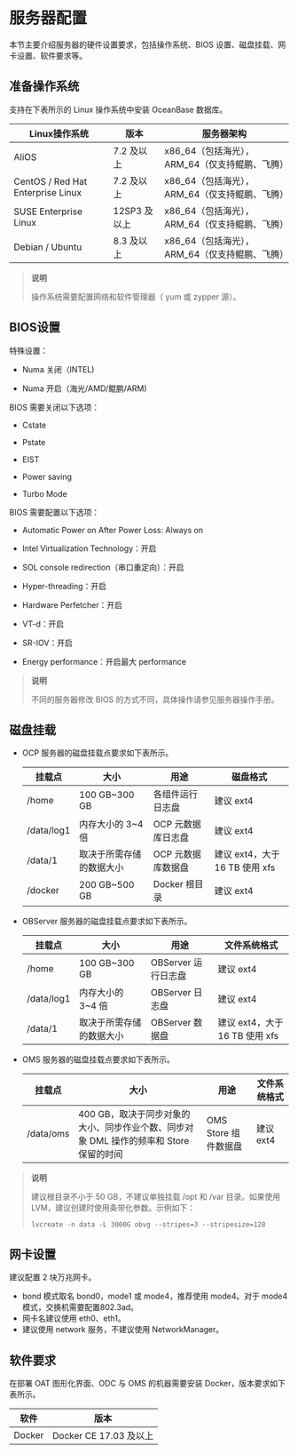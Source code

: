 # 服务器配置

本节主要介绍服务器的硬件设置要求，包括操作系统、BIOS 设置、磁盘挂载、网卡设置、软件要求等。

## 准备操作系统

支持在下表所示的 Linux 操作系统中安装 OceanBase 数据库。

|             Linux操作系统             |    版本     |             服务器架构             |
|-----------------------------------|-----------|-------------------------------|
| AliOS                             | 7.2 及以上   | x86_64（包括海光），ARM_64（仅支持鲲鹏、飞腾） |
| CentOS / Red Hat Enterprise Linux | 7.2 及以上   | x86_64（包括海光），ARM_64（仅支持鲲鹏、飞腾） |
| SUSE Enterprise Linux             | 12SP3 及以上 | x86_64（包括海光），ARM_64（仅支持鲲鹏、飞腾） |
| Debian / Ubuntu                   | 8.3 及以上   | x86_64（包括海光），ARM_64（仅支持鲲鹏、飞腾） |

> **说明**
>
> 操作系统需要配置网络和软件管理器（ yum 或 zypper 源）。

## BIOS设置

特殊设置：

* Numa 关闭（INTEL)

* Numa 开启（海光/AMD/鲲鹏/ARM)

BIOS 需要关闭以下选项：

* Cstate

* Pstate

* EIST

* Power saving

* Turbo Mode

BIOS 需要配置以下选项：

* Automatic Power on After Power Loss: Always on

* Intel Virtualization Technology：开启

* SOL console redirection（串口重定向）：开启

* Hyper-threading：开启

* Hardware Perfetcher：开启

* VT-d：开启

* SR-IOV：开启

* Energy performance：开启最大 performance

> **说明**
>
> 不同的服务器修改 BIOS 的方式不同，具体操作请参见服务器操作手册。

## 磁盘挂载

* OCP 服务器的磁盘挂载点要求如下表所示。

  |    挂载点     |       大小       |     用途      |          磁盘格式           |
  |------------|----------------|-------------|-------------------------|
  | /home      | 100 GB\~300 GB | 各组件运行日志盘    | 建议 ext4                 |
  | /data/log1 | 内存大小的 3\~4 倍   | OCP 元数据库日志盘 | 建议 ext4                 |
  | /data/1    | 取决于所需存储的数据大小   | OCP 元数据库数据盘 | 建议 ext4，大于 16 TB 使用 xfs |
  | /docker    | 200 GB\~500 GB | Docker 根目录  | 建议 ext4                 |

* OBServer 服务器的磁盘挂载点要求如下表所示。

  |    挂载点     |       大小       |       用途       |         文件系统格式          |
  |------------|----------------|----------------|-------------------------|
  | /home      | 100 GB\~300 GB | OBServer 运行日志盘 | 建议 ext4                 |
  | /data/log1 | 内存大小的 3\~4 倍   | OBServer 日志盘   | 建议 ext4                 |
  | /data/1    | 取决于所需存储的数据大小   | OBServer 数据盘   | 建议 ext4，大于 16 TB 使用 xfs |

* OMS 服务器的磁盘挂载点要求如下表所示。

  |    挂载点    |                          大小                          |       用途        | 文件系统格式  |
  |-----------|------------------------------------------------------|-----------------|---------|
  | /data/oms | 400 GB，取决于同步对象的大小、同步作业个数、同步对象 DML 操作的频率和 Store 保留的时间 | OMS Store 组件数据盘 | 建议 ext4 |

> **说明**
>
> 建议根目录不小于 50 GB，不建议单独挂载 /opt 和 /var 目录。如果使用 LVM，建议创建时使用条带化参数。示例如下：
>
> ```shell
> lvcreate -n data -L 3000G obvg --stripes=3 --stripesize=128
> ```

## 网卡设置

建议配置 2 块万兆网卡。

* bond 模式取名 bond0，mode1 或 mode4，推荐使用 mode4。对于 mode4 模式，交换机需要配置802.3ad。
* 网卡名建议使用 eth0、eth1。
* 建议使用 network 服务，不建议使用 NetworkManager。

## 软件要求

在部署 OAT 图形化界面、ODC 与 OMS 的机器需要安装 Docker，版本要求如下表所示。

|   软件   |         版本          |
|--------|---------------------|
| Docker | Docker CE 17.03 及以上 |
